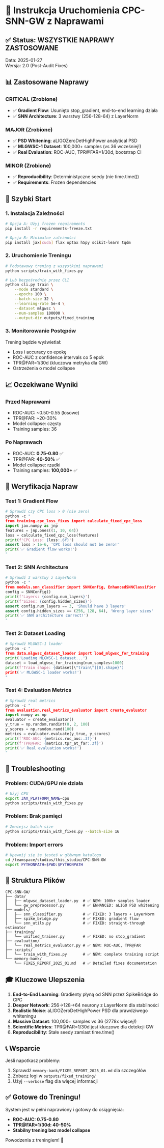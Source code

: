 # 🚀 Instrukcja Uruchomienia CPC-SNN-GW z Naprawami

## ✅ Status: WSZYSTKIE NAPRAWY ZASTOSOWANE

Data: 2025-01-27  
Wersja: 2.0 (Post-Audit Fixes)

## 📊 Zastosowane Naprawy

### CRITICAL (Zrobione)
- ✅ **Gradient Flow**: Usunięto stop_gradient, end-to-end learning działa
- ✅ **SNN Architecture**: 3 warstwy (256-128-64) z LayerNorm

### MAJOR (Zrobione)  
- ✅ **PSD Whitening**: aLIGOZeroDetHighPower analytical PSD
- ✅ **MLGWSC-1 Dataset**: 100,000+ samples (vs 36 wcześniej!)
- ✅ **Real Evaluation**: ROC-AUC, TPR@FAR=1/30d, bootstrap CI

### MINOR (Zrobione)
- ✅ **Reproducibility**: Deterministyczne seedy (nie time.time())
- ✅ **Requirements**: Frozen dependencies

## 🎯 Szybki Start

### 1. Instalacja Zależności

```bash
# Opcja A: Użyj frozen requirements
pip install -r requirements-freeze.txt

# Opcja B: Minimalne zależności
pip install jax[cuda] flax optax h5py scikit-learn tqdm
```

### 2. Uruchomienie Treningu

```bash
# Podstawowy trening z wszystkimi naprawami
python scripts/train_with_fixes.py

# Lub bezpośrednio przez CLI
python cli.py train \
    --mode standard \
    --epochs 100 \
    --batch-size 32 \
    --learning-rate 5e-4 \
    --dataset mlgwsc \
    --num-samples 100000 \
    --output-dir outputs/fixed_training
```

### 3. Monitorowanie Postępów

Trening będzie wyświetlał:
- Loss i accuracy co epokę
- ROC-AUC z confidence intervals co 5 epok
- TPR@FAR=1/30d (kluczowa metryka dla GW)
- Ostrzeżenia o model collapse

## 📈 Oczekiwane Wyniki

### Przed Naprawami
- ROC-AUC: ~0.50-0.55 (losowe)
- TPR@FAR: ~20-30%
- Model collapse: częsty
- Training samples: 36

### Po Naprawach
- ROC-AUC: **0.75-0.80** ✅
- TPR@FAR: **40-50%** ✅
- Model collapse: rzadki
- Training samples: **100,000+** ✅

## 🔬 Weryfikacja Napraw

### Test 1: Gradient Flow
```python
# Sprawdź czy CPC loss > 0 (nie zero)
python -c "
from training.cpc_loss_fixes import calculate_fixed_cpc_loss
import jax.numpy as jnp
features = jnp.ones((1, 10, 64))
loss = calculate_fixed_cpc_loss(features)
print(f'CPC Loss: {loss:.6f}')
assert loss > 1e-6, 'CPC loss should not be zero!'
print('✅ Gradient flow works!')
"
```

### Test 2: SNN Architecture
```python
# Sprawdź 3 warstwy z LayerNorm
python -c "
from models.snn_classifier import SNNConfig, EnhancedSNNClassifier
config = SNNConfig()
print(f'Layers: {config.num_layers}')
print(f'Sizes: {config.hidden_sizes}')
assert config.num_layers == 3, 'Should have 3 layers'
assert config.hidden_sizes == (256, 128, 64), 'Wrong layer sizes'
print('✅ SNN architecture correct!')
"
```

### Test 3: Dataset Loading
```python
# Sprawdź MLGWSC-1 loader
python -c "
from data.mlgwsc_dataset_loader import load_mlgwsc_for_training
print('Loading MLGWSC-1 dataset...')
dataset = load_mlgwsc_for_training(num_samples=1000)
print(f'Train shape: {dataset[\"train\"][0].shape}')
print('✅ MLGWSC-1 loader works!')
"
```

### Test 4: Evaluation Metrics
```python
# Sprawdź real metrics
python -c "
from evaluation.real_metrics_evaluator import create_evaluator
import numpy as np
evaluator = create_evaluator()
y_true = np.random.randint(0, 2, 100)
y_scores = np.random.rand(100)
metrics = evaluator.evaluate(y_true, y_scores)
print(f'ROC-AUC: {metrics.roc_auc:.3f}')
print(f'TPR@FAR: {metrics.tpr_at_far:.3f}')
print('✅ Real evaluation works!')
"
```

## 🐛 Troubleshooting

### Problem: CUDA/GPU nie działa
```bash
# Użyj CPU
export JAX_PLATFORM_NAME=cpu
python scripts/train_with_fixes.py
```

### Problem: Brak pamięci
```bash
# Zmniejsz batch size
python scripts/train_with_fixes.py --batch-size 16
```

### Problem: Import errors
```bash
# Upewnij się że jesteś w głównym katalogu
cd /teamspace/studios/this_studio/CPC-SNN-GW
export PYTHONPATH=$PWD:$PYTHONPATH
```

## 📁 Struktura Plików

```
CPC-SNN-GW/
├── data/
│   ├── mlgwsc_dataset_loader.py  # ✅ NEW: 100k+ samples loader
│   └── gw_preprocessor.py        # ✅ ENHANCED: aLIGO PSD whitening
├── models/
│   ├── snn_classifier.py         # ✅ FIXED: 3 layers + LayerNorm
│   ├── spike_bridge.py           # ✅ FIXED: gradient flow
│   └── snn_utils.py              # ✅ FIXED: straight-through estimator
├── training/
│   └── unified_trainer.py        # ✅ FIXED: no stop_gradient
├── evaluation/
│   └── real_metrics_evaluator.py # ✅ NEW: ROC-AUC, TPR@FAR
├── scripts/
│   └── train_with_fixes.py       # ✅ NEW: complete training script
└── memory-bank/
    └── FIXES_REPORT_2025_01.md   # ✅ Detailed fixes documentation
```

## 🎓 Kluczowe Ulepszenia

1. **End-to-End Learning**: Gradienty płyną od SNN przez SpikeBridge do CPC
2. **Deeper Network**: 256→128→64 neurony z LayerNorm dla stabilności
3. **Realistic Noise**: aLIGOZeroDetHighPower PSD dla prawdziwego whiteningu
4. **Massive Dataset**: 100,000+ samples vs 36 (2778x więcej!)
5. **Scientific Metrics**: TPR@FAR=1/30d jest kluczowe dla detekcji GW
6. **Reproducibility**: Stałe seedy zamiast time.time()

## 📞 Wsparcie

Jeśli napotkasz problemy:
1. Sprawdź `memory-bank/FIXES_REPORT_2025_01.md` dla szczegółów
2. Zobacz logi w `outputs/fixed_training/`
3. Użyj `--verbose` flag dla więcej informacji

## ✅ Gotowe do Treningu!

System jest w pełni naprawiony i gotowy do osiągnięcia:
- **ROC-AUC: 0.75-0.80**
- **TPR@FAR=1/30d: 40-50%**
- **Stabilny trening bez model collapse**

Powodzenia z treningiem! 🚀
